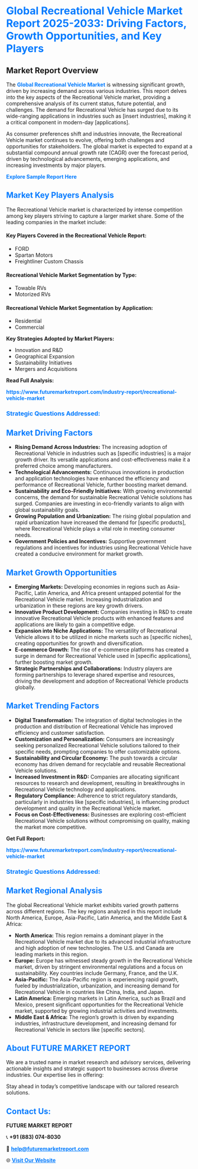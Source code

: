 <h1 style="color: #007BFF;">Global Recreational Vehicle Market Report 2025-2033: Driving Factors, Growth Opportunities, and Key Players</h1>

<section id="overview">
<h2>Market Report Overview</h2>
<p>The <a href="https://www.futuremarketreport.com/industry-report/recreational-vehicle-market" style="color: #007BFF; text-decoration: none;"><strong>Global Recreational Vehicle Market</strong></a> is witnessing significant growth, driven by increasing demand across various industries. This report delves into the key aspects of the Recreational Vehicle market, providing a comprehensive analysis of its current status, future potential, and challenges. The demand for Recreational Vehicle has surged due to its wide-ranging applications in industries such as [insert industries], making it a critical component in modern-day [applications].</p>
<p>As consumer preferences shift and industries innovate, the Recreational Vehicle market continues to evolve, offering both challenges and opportunities for stakeholders. The global market is expected to expand at a substantial compound annual growth rate (CAGR) over the forecast period, driven by technological advancements, emerging applications, and increasing investments by major players.</p>
</section>

<section id="overview">
<p><a href="https://www.futuremarketreport.com/request-sample/reportId=28378" style="color: #007BFF; text-decoration: none;"><strong>Explore Sample Report Here</strong></a></p>
</section>

<section id="key-players">
<h2 style="color: #007BFF;">Market Key Players Analysis</h2>
<p>The Recreational Vehicle market is characterized by intense competition among key players striving to capture a larger market share. Some of the leading companies in the market include:</p>
<h4>Key Players Covered in the Recreational Vehicle Report:</h4>
<ul><li>FORD</li><li>Spartan Motors</li><li>Freightliner Custom Chassis</li></ul>
<h4>Recreational Vehicle Market Segmentation by Type:</h4>
<ul><li>Towable RVs</li><li>Motorized RVs</li></ul>

<h4>Recreational Vehicle Market Segmentation by Application:</h4>
<ul><li>Residential</li><li>Commercial</li></ul>
<p><strong>Key Strategies Adopted by Market Players:</strong></p>
<ul>
<li>Innovation and R&D</li>
<li>Geographical Expansion</li>
<li>Sustainability Initiatives</li>
<li>Mergers and Acquisitions</li>
</ul>
</section>

<section>
<p><strong>Read Full Analysis: </strong></p><a href="https://www.futuremarketreport.com/industry-report/recreational-vehicle-market" style="color: #007BFF; text-decoration: none;"><strong>https://www.futuremarketreport.com/industry-report/recreational-vehicle-market</strong></a>
<h3 style="color: #007BFF;">Strategic Questions Addressed:</h3>
</section>

<section id="driving-factors">
<h2 style="color: #007BFF;">Market Driving Factors</h2>
<ul>
<li><strong>Rising Demand Across Industries:</strong> The increasing adoption of Recreational Vehicle in industries such as [specific industries] is a major growth driver. Its versatile applications and cost-effectiveness make it a preferred choice among manufacturers.</li>
<li><strong>Technological Advancements:</strong> Continuous innovations in production and application technologies have enhanced the efficiency and performance of Recreational Vehicle, further boosting market demand.</li>
<li><strong>Sustainability and Eco-Friendly Initiatives:</strong> With growing environmental concerns, the demand for sustainable Recreational Vehicle solutions has surged. Companies are investing in eco-friendly variants to align with global sustainability goals.</li>
<li><strong>Growing Population and Urbanization:</strong> The rising global population and rapid urbanization have increased the demand for [specific products], where Recreational Vehicle plays a vital role in meeting consumer needs.</li>
<li><strong>Government Policies and Incentives:</strong> Supportive government regulations and incentives for industries using Recreational Vehicle have created a conducive environment for market growth.</li>
</ul>
</section>

<section id="growth-opportunities">
<h2 style="color: #007BFF;">Market Growth Opportunities</h2>
<ul>
<li><strong>Emerging Markets:</strong> Developing economies in regions such as Asia-Pacific, Latin America, and Africa present untapped potential for the Recreational Vehicle market. Increasing industrialization and urbanization in these regions are key growth drivers.</li>
<li><strong>Innovative Product Development:</strong> Companies investing in R&D to create innovative Recreational Vehicle products with enhanced features and applications are likely to gain a competitive edge.</li>
<li><strong>Expansion into Niche Applications:</strong> The versatility of Recreational Vehicle allows it to be utilized in niche markets such as [specific niches], creating opportunities for growth and diversification.</li>
<li><strong>E-commerce Growth:</strong> The rise of e-commerce platforms has created a surge in demand for Recreational Vehicle used in [specific applications], further boosting market growth.</li>
<li><strong>Strategic Partnerships and Collaborations:</strong> Industry players are forming partnerships to leverage shared expertise and resources, driving the development and adoption of Recreational Vehicle products globally.</li>
</ul>
</section>

<section id="trending-factors">
<h2 style="color: #007BFF;">Market Trending Factors</h2>
<ul>
<li><strong>Digital Transformation:</strong> The integration of digital technologies in the production and distribution of Recreational Vehicle has improved efficiency and customer satisfaction.</li>
<li><strong>Customization and Personalization:</strong> Consumers are increasingly seeking personalized Recreational Vehicle solutions tailored to their specific needs, prompting companies to offer customizable options.</li>
<li><strong>Sustainability and Circular Economy:</strong> The push towards a circular economy has driven demand for recyclable and reusable Recreational Vehicle solutions.</li>
<li><strong>Increased Investment in R&D:</strong> Companies are allocating significant resources to research and development, resulting in breakthroughs in Recreational Vehicle technology and applications.</li>
<li><strong>Regulatory Compliance:</strong> Adherence to strict regulatory standards, particularly in industries like [specific industries], is influencing product development and quality in the Recreational Vehicle market.</li>
<li><strong>Focus on Cost-Effectiveness:</strong> Businesses are exploring cost-efficient Recreational Vehicle solutions without compromising on quality, making the market more competitive.</li>
</ul>
</section>

<section>
<p><strong>Get Full Report: </strong></p><a href="https://www.futuremarketreport.com/industry-report/recreational-vehicle-market" style="color: #007BFF; text-decoration: none;"><strong>https://www.futuremarketreport.com/industry-report/recreational-vehicle-market</strong></a>
<h3 style="color: #007BFF;">Strategic Questions Addressed:</h3>
</section>


<section id="regional-analysis">
<h2 style="color: #007BFF;">Market Regional Analysis</h2>
<p>The global Recreational Vehicle market exhibits varied growth patterns across different regions. The key regions analyzed in this report include North America, Europe, Asia-Pacific, Latin America, and the Middle East & Africa:</p>
<ul>
<li><strong>North America:</strong> This region remains a dominant player in the Recreational Vehicle market due to its advanced industrial infrastructure and high adoption of new technologies. The U.S. and Canada are leading markets in this region.</li>
<li><strong>Europe:</strong> Europe has witnessed steady growth in the Recreational Vehicle market, driven by stringent environmental regulations and a focus on sustainability. Key countries include Germany, France, and the U.K.</li>
<li><strong>Asia-Pacific:</strong> The Asia-Pacific region is experiencing rapid growth, fueled by industrialization, urbanization, and increasing demand for Recreational Vehicle in countries like China, India, and Japan.</li>
<li><strong>Latin America:</strong> Emerging markets in Latin America, such as Brazil and Mexico, present significant opportunities for the Recreational Vehicle market, supported by growing industrial activities and investments.</li>
<li><strong>Middle East & Africa:</strong> The region’s growth is driven by expanding industries, infrastructure development, and increasing demand for Recreational Vehicle in sectors like [specific sectors].</li>
</ul>
</section>

<footer>
<h2 style="color: #007BFF;">About FUTURE MARKET REPORT</h2>
<p>We are a trusted name in market research and advisory services, delivering actionable insights and strategic support to businesses across diverse industries. Our expertise lies in offering:</p>

<p>Stay ahead in today’s competitive landscape with our tailored research solutions.</p>

<h2 style="color: #007BFF;">Contact Us:</h2>
<p><strong>FUTURE MARKET REPORT</strong></p>
<p>📞 <strong>+91 (883) 074-8030</strong></p>
<p>📧 <strong><a href="mailto:help@futuremarketreport.com" style="color: #007BFF;">help@futuremarketreport.com</a></strong></p>
<p>🌐 <strong><a href="https://www.futuremarketreport.com/" style="color: #007BFF;">Visit Our Website</a></strong></p>
</footer>